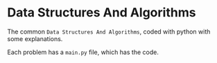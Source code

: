 # Data Structures And Algorithms

The common `Data Structures And Algorithms`, coded with python with some explanations.

Each problem has a `main.py` file, which has the code.
